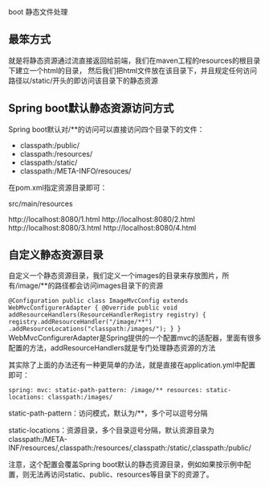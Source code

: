 boot 静态文件处理

## 最笨方式

就是将静态资源通过流直接返回给前端，我们在maven工程的resources的根目录下建立一个html的目录，
然后我们把html文件放在该目录下，并且规定任何访问路径以/static/开头的即访问该目录下的静态资源

##  Spring boot默认静态资源访问方式

Spring boot默认对/**的访问可以直接访问四个目录下的文件：

- classpath:/public/
- classpath:/resources/
- classpath:/static/
- classpath:/META-INFO/resouces/

在pom.xml指定资源目录即可：

<resources>
    <resource>
        <directory>src/main/resources</directory>
    </resource>
</resources>

http://localhost:8080/1.html
http://localhost:8080/2.html
http://localhost:8080/3.html
http://localhost:8080/4.html


##  自定义静态资源目录
自定义一个静态资源目录，我们定义一个images的目录来存放图片，所有/image/**的路径都会访问images目录下的资源

`
@Configuration
public class ImageMvcConfig extends WebMvcConfigurerAdapter {
    @Override
    public void addResourceHandlers(ResourceHandlerRegistry registry) {
        registry.addResourceHandler("/image/**")
                .addResourceLocations("classpath:/images/");
    }
}
`
WebMvcConfigurerAdapter是Spring提供的一个配置mvc的适配器，里面有很多配置的方法，addResourceHandlers就是专门处理静态资源的方法

其实除了上面的办法还有一种更简单的办法，就是直接在application.yml中配置即可：

`spring:
   mvc:
     static-path-pattern: /image/**
   resources:
     static-locations: classpath:/images/
     `
     
static-path-pattern：访问模式，默认为/**，多个可以逗号分隔

static-locations：资源目录，多个目录逗号分隔，默认资源目录为classpath:/META-INF/resources/,classpath:/resources/,classpath:/static/,classpath:/public/

注意，这个配置会覆盖Spring boot默认的静态资源目录，例如如果按示例中配置，则无法再访问static、public、resources等目录下的资源了。




